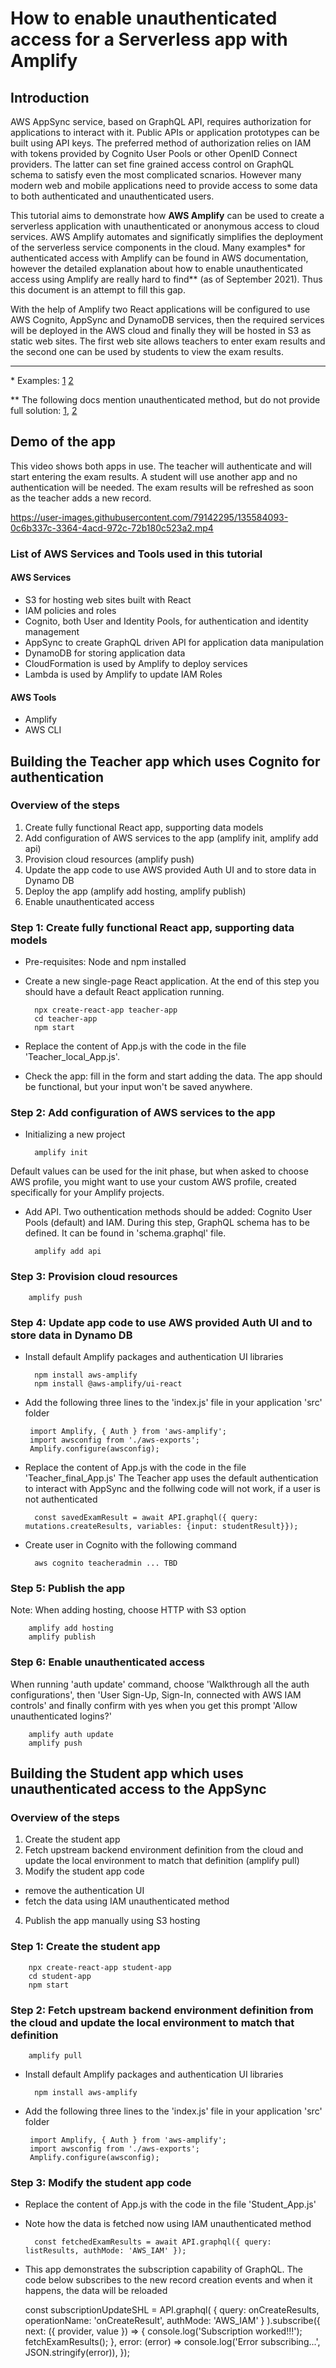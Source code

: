 # How to enable unauthenticated access for a Serverless app with Amplify

## Introduction
AWS AppSync service, based on GraphQL API, requires authorization for applications to interact with it. Public APIs or application prototypes can be built using API keys. The preferred method of authorization relies on IAM with tokens provided by Cognito User Pools or other OpenID Connect providers. The latter can set fine grained access control on GraphQL schema to satisfy even the most complicated scnarios. However many modern web and mobile applications need to provide access to some data to both authenticated and unauthenticated users.

This tutorial aims to demonstrate how **AWS Amplify** can be used to create a serverless application with unauthenticated or anonymous access to cloud services. AWS Amplify automates and significatly simplifies the deployment of the serverless service components in the cloud. Many examples* for authenticated access with Amplify can be found in AWS documentation, however the detailed explanation about how to enable unauthenticated access using Amplify are really hard to find** (as of September 2021). Thus this document is an attempt to fill this gap.

With the help of Amplify two React applications will be configured to use AWS Cognito, AppSync and DynamoDB services, then the required services will be deployed in the AWS cloud and finally they will be hosted in S3 as static web sites. The first web site allows teachers to enter exam results and the second one can be used by students to view the exam results.

---

\* Examples: [1](https://docs.amplify.aws/lib/auth/getting-started/q/platform/js/) [2](https://docs.amplify.aws/start/getting-started/auth/q/integration/react/) 

\** The following docs mention unauthenticated method, but do not provide full solution: [1](https://docs.amplify.aws/cli/graphql-transformer/auth/#public-authorization), [2](https://docs.aws.amazon.com/cognito/latest/developerguide/identity-pools.html)

## Demo of the app
This video shows both apps in use. The teacher will authenticate and will start entering the exam results. A student will use another app and no authentication will be needed. The exam results will be refreshed as soon as the teacher adds a new record.

https://user-images.githubusercontent.com/79142295/135584093-0c6b337c-3364-4acd-972c-72b180c523a2.mp4


### List of AWS Services and Tools used in this tutorial

#### AWS Services
- S3 for hosting web sites built with React
- IAM policies and roles
- Cognito, both User and Identity Pools, for authentication and identity management
- AppSync to create GraphQL driven API for application data manipulation
- DynamoDB for storing application data
- CloudFormation is used by Amplify to deploy services
- Lambda is used by Amplify to update IAM Roles

#### AWS Tools
- Amplify
- AWS CLI

## Building the Teacher app which uses Cognito for authentication

### Overview of the steps
1. Create fully functional React app, supporting data models
2. Add configuration of AWS services to the app (amplify init, amplify add api)
3. Provision cloud resources (amplify push)
4. Update the app code to use AWS provided Auth UI and to store data in Dynamo DB
5. Deploy the app (amplify add hosting, amplify publish)
6. Enable unauthenticated access

### Step 1: Create fully functional React app, supporting data models
- Pre-requisites: Node and npm installed
- Create a new single-page React application. At the end of this step you should have a default React application running.

        npx create-react-app teacher-app
        cd teacher-app
        npm start

- Replace the content of App.js with the code in the file 'Teacher_local_App.js'.
- Check the app: fill in the form and start adding the data. The app should be functional, but your input won't be saved anywhere.

### Step 2: Add configuration of AWS services to the app
- Initializing a new project

        amplify init

Default values can be used for the init phase, but when asked to choose AWS profile, you might want to use your custom AWS profile, created specifically for your Amplify projects.
- Add API. Two outhentication methods should be added: Cognito User Pools (default) and IAM. During this step, GraphQL schema has to be defined. It can be found in 'schema.graphql' file.

        amplify add api

### Step 3: Provision cloud resources

        amplify push

### Step 4: Update app code to use AWS provided Auth UI and to store data in Dynamo DB

- Install default Amplify packages and authentication UI libraries

        npm install aws-amplify
        npm install @aws-amplify/ui-react

-  Add the following three lines to the 'index.js' file in your application 'src' folder

        import Amplify, { Auth } from 'aws-amplify';
        import awsconfig from './aws-exports';
        Amplify.configure(awsconfig);

- Replace the content of App.js with the code in the file 'Teacher_final_App.js'
The Teacher app uses the default authentication to interact with AppSync and the follwing code will not work, if a user is not authenticated

        const savedExamResult = await API.graphql({ query: mutations.createResults, variables: {input: studentResult}});

- Create user in Cognito with the following command

        aws cognito teacheradmin ... TBD

### Step 5: Publish the app
Note: When adding hosting, choose HTTP with S3 option

        amplify add hosting
        amplify publish

### Step 6: Enable unauthenticated access
When running 'auth update' command, choose 'Walkthrough all the auth configurations', then 'User Sign-Up, Sign-In, connected with AWS IAM controls' and finally confirm with yes when you get this prompt 'Allow unauthenticated logins?'

        amplify auth update
        amplify push

## Building the Student app which uses unauthenticated access to the AppSync

### Overview of the steps
1. Create the student app
2. Fetch upstream backend environment definition from the cloud and update the local environment to match that definition (amplify pull)
3. Modify the student app code
- remove the authentication UI
- fetch the data using IAM unauthenticated method
4. Publish the app manually using S3 hosting

### Step 1: Create the student app
        npx create-react-app student-app
        cd student-app
        npm start

### Step 2: Fetch upstream backend environment definition from the cloud and update the local environment to match that definition

        amplify pull

- Install default Amplify packages and authentication UI libraries

        npm install aws-amplify

-  Add the following three lines to the 'index.js' file in your application 'src' folder

        import Amplify, { Auth } from 'aws-amplify';
        import awsconfig from './aws-exports';
        Amplify.configure(awsconfig);

### Step 3: Modify the student app code
- Replace the content of App.js with the code in the file 'Student_App.js'
- Note how the data is fetched now using IAM unauthenticated method

        const fetchedExamResults = await API.graphql({ query: listResults, authMode: 'AWS_IAM' });

- This app demonstrates the subscription capability of GraphQL. The code below subscribes to the new record creation events and when it happens, the data will be reloaded 

    const subscriptionUpdateSHL = API.graphql(
      {
        query: onCreateResults,
        operationName: 'onCreateResult',
        authMode: 'AWS_IAM'
      }
    ).subscribe({
      next: ({ provider, value }) => {
        console.log('Subscription worked!!!');
        fetchExamResults();
      },
      error: (error) => console.log('Error subscribing...', JSON.stringify(error)),
    });

